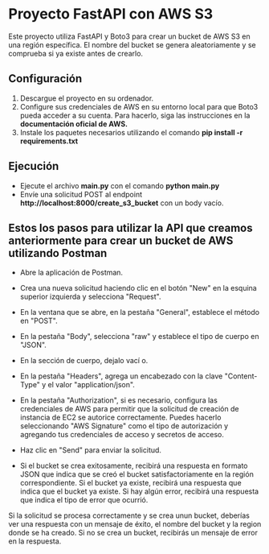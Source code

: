 # Proyecto FastAPI con AWS S3

Este proyecto utiliza FastAPI y Boto3 para crear un bucket de AWS S3 en una región específica. El nombre del bucket se genera aleatoriamente y se comprueba si ya existe antes de crearlo.

## Configuración

1. Descargue el proyecto en su ordenador.
2. Configure sus credenciales de AWS en su entorno local para que Boto3 pueda acceder a su cuenta. Para hacerlo, siga las instrucciones en la **documentación oficial de AWS.**
3. Instale los paquetes necesarios utilizando el comando **pip install -r requirements.txt**

## Ejecución

- Ejecute el archivo **main.py** con el comando **python main.py**
- Envíe una solicitud POST al endpoint **http://localhost:8000/create_s3_bucket** con un body vacío.

## Estos los pasos para utilizar la API que creamos anteriormente para crear un bucket de AWS utilizando Postman

- Abre la aplicación de Postman.

- Crea una nueva solicitud haciendo clic en el botón "New" en la esquina superior izquierda y selecciona "Request".

- En la ventana que se abre, en la pestaña "General", establece el método en "POST".

- En la pestaña "Body", selecciona "raw" y establece el tipo de cuerpo en "JSON".

- En la sección de cuerpo, dejalo vací  o.

- En la pestaña "Headers", agrega un encabezado con la clave "Content-Type" y el valor "application/json".

- En la pestaña "Authorization", si es necesario, configura las credenciales de AWS para permitir que la solicitud de creación de instancia de EC2 se autorice correctamente. Puedes hacerlo seleccionando "AWS Signature" como el tipo de autorización y agregando tus credenciales de acceso y secretos de acceso.

- Haz clic en "Send" para enviar la solicitud.

- Si el bucket se crea exitosamente, recibirá una respuesta en formato JSON que indica que se creó el bucket satisfactoriamente en la región correspondiente. Si el bucket ya existe, recibirá una respuesta que indica que el bucket ya existe. Si hay algún error, recibirá una respuesta que indica el tipo de error que ocurrió.

Si la solicitud se procesa correctamente y se crea unun bucket, deberías ver una respuesta con un mensaje de éxito, el nombre del bucket y la region donde se ha creado. Si no se crea un bucket, recibirás un mensaje de error en la respuesta.

